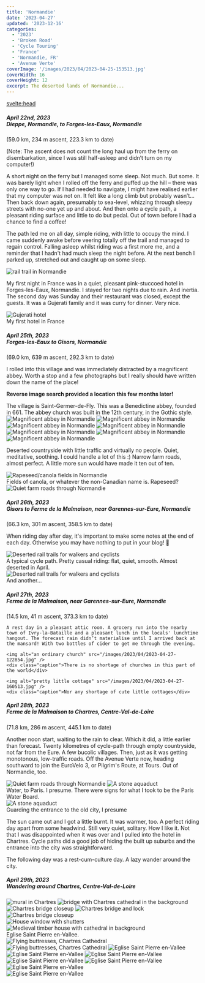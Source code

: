 ```yaml
---
title: 'Normandie'
date: '2023-04-27'
updated: '2023-12-16'
categories:
  - '2023'
  - 'Broken Road'
  - 'Cycle Touring'
  - 'France'
  - 'Normandie, FR'
  - 'Avenue Verte'
coverImage: '/images/2023/04/2023-04-25-153513.jpg'
coverWidth: 16
coverHeight: 12
excerpt: The deserted lands of Normandie...
---
```


<svelte:head>

<title>
Normandie
</title>
</svelte:head>

<script>
	import Callout from '$lib/components/Callout.svelte'
</script>

<section class="card">	
	<h5>
		April 22nd, 2023
		<br /> Dieppe, Normandie, to Forges-les-Eaux, Normandie
	</h5>
	(59.0 km, 234 m ascent, 223.3 km to date)
	<p>	
	(Note: The ascent does not count the long haul up from the ferry on disembarkation, since I was still half-asleep and didn’t turn on my computer!)
	</p>
	<p>
	A short night on the ferry but I managed some sleep. Not much. But some. It was barely light when I rolled off the ferry and puffed up the hill &ndash; there was only one way to go. If I had needed to navigate, I might have realised earlier that my computer was not on. It felt like a long climb but probably wasn’t… Then back down again, presumably to sea-level, whizzing through sleepy streets with no-one yet up and about. And then onto a cycle path, a pleasant riding surface and little to do but pedal. Out of town before I had a chance to find a coffee!
	</p>
	<p>
	The path led me on all day, simple riding, with little to occupy the mind. I came suddenly awake before veering totally off the trail and managed to regain control. Falling asleep whilst riding was a first more me, and a reminder that I hadn't had much sleep the night before. At the next bench I parked up, stretched out and caught up on some sleep.
	</p>
	<img alt="rail trail in Normandie" src="/images/2023/04/phone/20230422_1537.jpg" />
	<p>
	My first night in France was in a quiet, pleasant pink-stuccoed hotel in Forges-les-Eaux, Normandie. I stayed for two nights due to rain. And inertia. The second day was Sunday and their restaurant was closed, except the guests. It was a Gujerati family and it was curry for dinner. Very nice.
	</p>
	<img alt="Gujerati hotel" src="/images/2023/04/phone/20230425_1101.jpg" />
	<div class="caption">My first hotel in France</div>
</section>

<section class="card">	
	<h5>
		April 25th, 2023
		<br /> Forges-les-Eaux to Gisors, Normandie
	</h5>
	(69.0 km, 639 m ascent, 292.3 km to date)
	<p>
	I rolled into this village and was immediately distracted by a magnificent abbey. Worth a stop and a few photographs but I really should have written down the name of the place!
	</p>
	<Callout>
	<strong>Reverse image search provided a location this few months later!</strong><p/> The village is Saint-Germer-de-Fly. This was a Benedictine abbey, founded in 661. The abbey church was built in the 12th century, in the Gothic style.
	</Callout>	
	<img alt="Magnificent abbey in Normandie" src="/images/2023/04/2023-04-25-153513.jpg" />	
	<img alt="Magnificent abbey in Normandie" src="/images/2023/04/2023-04-25-153552.jpg" />	
	<img alt="Magnificent abbey in Normandie" src="/images/2023/04/2023-04-25-153740.jpg" />	
	<img alt="Magnificent abbey in Normandie" src="/images/2023/04/2023-04-25-154505.jpg" />	
	<img alt="Magnificent abbey in Normandie" src="/images/2023/04/2023-04-25-155017.jpg" />	
	<img alt="Magnificent abbey in Normandie" src="/images/2023/04/2023-04-25-154848.jpg" />	
	<img alt="Magnificent abbey in Normandie" src="/images/2023/04/2023-04-25-155057.jpg" />
	<p>
	Deserted countryside with little traffic and virtually no people. Quiet, meditative, soothing. I could handle a lot of this :) Narrow farm roads, almost perfect. A little more sun would have made it ten out of ten.
	</p>
    <img alt="Rapeseed/canola fields in Normandie" src="/images/2023/04/2023-04-25-174251.jpg" />
    <div class="caption">Fields of canola, or whatever the non-Canadian name is. Rapeseed?</div>
    <img alt="Quiet farm roads through Normandie" src="/images/2023/04/2023-04-25-174315.jpg" />
</section>

<section class="card">
	<h5>
		April 26th, 2023 <br />
		Gisors to Ferme de la Malmaison, near Garennes-sur-Eure, Normandie
	</h5>
	(66.3 km, 301 m ascent, 358.5 km to date)
	<p>
	When riding day after day, it's important to make some notes at the end of each day. Otherwise you may have nothing to put in your blog! <span class="entity">&#129300;</span>
	</p>
	<img
		alt="Deserted rail trails for walkers and cyclists"
		src="/images/2023/04/2023-04-26-132946.jpg"
	/>
	<div class="caption">
		A typical cycle path. Pretty casual riding: flat, quiet, smooth. Almost deserted in April.
	</div>
	<img
		alt="Deserted rail trails for walkers and cyclists"
		src="/images/2023/04/phone/20230426_1323.jpg"
	/>
	<div class="caption">
		And another...
	</div>

</section>

<section class="card">
	<h5>
		April 27th, 2023
		<br /> Ferme de la Malmaison, near Garennes-sur-Eure, Normandie
	</h5>
	(14.5 km, 41 m ascent, 373.3 km to date)

    A rest day in a pleasant attic room. A grocery run into the nearby town of Ivry-la-Bataille and a pleasant lunch in the locals' lunchtime hangout. The forecast rain didn’t materialise until I arrived back at the mansard! With two bottles of cider to get me through the evening.

    <img alt="an ordinary church" src="/images/2023/04/2023-04-27-122854.jpg" />
    <div class="caption">There is no shortage of churches in this part of the world</div>

    <img alt="pretty little cottage" src="/images/2023/04/2023-04-27-160513.jpg" />
    <div class="caption">Nor any shortage of cute little cottages</div>

</section>

<section class="card">
<h5>
	April 28th, 2023
	<br /> Ferme de la Malmaison to Chartres, Centre-Val-de-Loire
</h5>
(71.8 km, 286 m ascent, 445.1 km to date)

Another noon start, waiting to the rain to clear. Which it did, a little earlier than forecast. Twenty kilometres of cycle-path through empty countryside, not far from the Eure. A few bucolic villages. Then, just as it was getting monotonous, low-traffic roads. Off the Avenue Verte now, heading southward to join the EuroVelo 3, or Pilgrim's Route, at Tours. Out of Normandie, too.

<img alt="Quiet farm roads through Normandie" src="/images/2023/04/2023-04-28-132749.jpg" />

<img alt="A stone aquaduct " src="/images/2023/04/2023-04-28-140816.jpg" />
<div class="caption">Water, to Paris. I presume. There were signs for what I took to be the Paris Water Board.</div>

<div class="width60">
	<img alt="A stone aquaduct " src="/images/2023/04/2023-04-28-172413.jpg" />
	<div class="caption">Guarding the entrance to the old city, I presume</div>
</div>

The sun came out and I got a little burnt. It was warmer, too. A perfect riding day apart from some headwind. Still very quiet, solitary. How I like it. Not that I was disappointed when it was over and I pulled into the hotel in Chartres. Cycle paths did a good job of hiding the built up suburbs and the entrance into the city was straightforward.

The following day was a rest-cum-culture day. A lazy wander around the city.

</section>

<section class="card">
	<h5>
		April 29th, 2023
		<br /> Wandering around Chartres, Centre-Val-de-Loire
	</h5>	
	<img alt="mural in Chartres" src="/images/2023/04/2023-04-29-141431.jpg" />
    <img alt="bridge with Chartres cathedral in the background" src="/images/2023/04/2023-04-29-143120.jpg" />
    <img alt=" Chartres bridge closeup" src="/images/2023/04/2023-04-29-145607.jpg" />
    <img alt=" Chartres bridge and lock" src="/images/2023/04/2023-04-29-145324.jpg" />
    <div class="width70"><img alt=" Chartres bridge closeup" src="/images/2023/04/2023-04-29-153841.jpg" /></div>
    <img alt="House window with shutters" src="/images/2023/04/2023-04-29-154041.jpg" />
    <img alt="Medieval timber house with cathedral in background" src="/images/2023/04/2023-04-29-154410.jpg" />
    <div class="text-center">Eglise Saint Pierre en-Vallee.</div>
    <img alt="Flying buttresses, Chartres Cathedral" src="/images/2023/04/2023-04-29-155132.jpg" />
    <img alt="Flying buttresses, Chartres Cathedral" src="/images/2023/04/2023-04-29-155558.jpg" />
    <img alt="Eglise Saint Pierre en-Vallee" src="/images/2023/04/2023-04-29-160128.jpg" />
    <img alt="Eglise Saint Pierre en-Vallee" src="/images/2023/04/2023-04-29-160239.jpg" />
    <img alt="Eglise Saint Pierre en-Vallee" src="/images/2023/04/2023-04-29-160517.jpg" />
    <img alt="Eglise Saint Pierre en-Vallee" src="/images/2023/04/2023-04-29-171450.jpg" />
    <img alt="Eglise Saint Pierre en-Vallee" src="/images/2023/04/2023-04-29-172312.jpg" />
    <div class="width70"><img alt="Eglise Saint Pierre en-Vallee" src="/images/2023/04/2023-04-29-174408.jpg" /></div>
    <div class="width60"><img alt="Eglise Saint Pierre en-Vallee" src="/images/2023/04/2023-04-29-180758.jpg" /></div>

</section>
